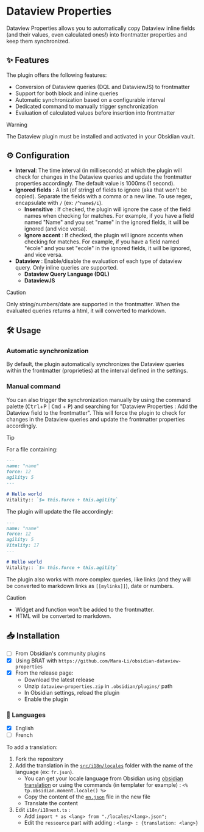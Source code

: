 # Dataview Properties

Dataview Properties allows you to automatically copy Dataview inline fields (and their values, even calculated ones!) into frontmatter properties and keep them synchronized.

## ✨ Features
The plugin offers the following features:

- Conversion of Dataview queries (DQL and DataviewJS) to frontmatter
- Support for both block and inline queries
- Automatic synchronization based on a configurable interval
- Dedicated command to manually trigger synchronization
- Evaluation of calculated values before insertion into frontmatter

> [!WARNING]
> The Dataview plugin must be installed and activated in your Obsidian vault.

## ⚙️ Configuration
<screenshot>

- **Interval**: The time interval (in milliseconds) at which the plugin will check for changes in the Dataview queries and update the frontmatter properties accordingly. The default value is 1000ms (1 second).
- **Ignored fields** : A list (of string) of fields to ignore (aka that won't be copied). Separate the fields with a comma or a new line. To use regex, encapsulate with `/` (ex: `/^name$/i`). 
    - **Insensitive** : If checked, the plugin will ignore the case of the field names when checking for matches. For example, if you have a field named "Name" and you set "name" in the ignored fields, it will be ignored (and vice versa).
    - **Ignore accent** : If checked, the plugin will ignore accents when checking for matches. For example, if you have a field named "école" and you set "ecole" in the ignored fields, it will be ignored, and vice versa.
- **Dataview** : Enable/disable the evaluation of each type of dataview query. Only inline queries are supported.
    - **Dataview Query Language (DQL)**
    - **DataviewJS**

> [!CAUTION]
> Only string/numbers/date are supported in the frontmatter. When the evaluated queries returns a html, it will converted to markdown. 

## 🛠️ Usage
### Automatic synchronization
By default, the plugin automatically synchronizes the Dataview queries within the frontmatter (proprieties) at the interval defined in the settings.

### Manual command

You can also trigger the synchronization manually by using the command palette (<kbd>Ctrl</kbd>+<kbd>P</kbd> | <kbd>Cmd</kbd> + <kbd>P</kbd>) and searching for "Dataview Properties : Add the Dataview field to the frontmatter". This will force the plugin to check for changes in the Dataview queries and update the frontmatter properties accordingly.

> [!TIP]
> For a file containing:
> ```markdown
> ---
> name: "name"
> force: 12
> agility: 5
> ---
>
> # Hello world
> Vitality:: `$= this.force + this.agility`
> ```
> The plugin will update the file accordingly:
> ```markdown
> ---
> name: "name"
> force: 12
> agility: 5
> Vitality: 17
> ---
>
> # Hello world
> Vitality:: `$= this.force + this.agility`
> ```

The plugin also works with more complex queries, like links (and they will be converted to markdown links as `[[mylinks]]`), date or numbers.

> [!CAUTION]
> - Widget and function won't be added to the frontmatter.
> - HTML will be converted to markdown.

## 📥 Installation

- [ ] From Obsidian's community plugins
- [x] Using BRAT with `https://github.com/Mara-Li/obsidian-dataview-properties`
- [x] From the release page: 
    - Download the latest release
    - Unzip `dataview-properties.zip` in `.obsidian/plugins/` path
    - In Obsidian settings, reload the plugin
    - Enable the plugin


### 🎼 Languages

- [x] English
- [ ] French

To add a translation:
1. Fork the repository
2. Add the translation in the [`src/i18n/locales`](./src/i18n/locales) folder with the name of the language (ex: `fr.json`). 
    - You can get your locale language from Obsidian using [obsidian translation](https://github.com/obsidianmd/obsidian-translations) or using the commands (in templater for example) : `<% tp.obsidian.moment.locale() %>`
    - Copy the content of the [`en.json`](./src/i18n/locales/en.json) file in the new file
    - Translate the content
3. Edit `i18n/i18next.ts` :
    - Add `import * as <lang> from "./locales/<lang>.json";`
    - Edit the `ressource` part with adding : `<lang> : {translation: <lang>}`

